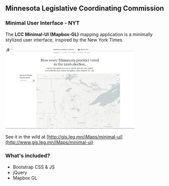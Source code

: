 ## Minnesota Legislative Coordinating Commission
### Minimal User Interface - NYT

The **LCC Minimal-UI (Mapbox-GL)** mapping application is a minimally stylized user interface, inspired by the New York Times.

<img src="https://github.com/Ccantey/LCC-Minimal-UI-NYT/blob/master/img/display.jpg" alt="mimimal view" width="80%"/>

See it in the wild at [http://gis.leg.mn/iMaps/minimal-ui](http://www.gis.leg.mn/iMaps/minimal-ui)

### What's included?
- Bootstrap CSS & JS
- jQuery
- Mapbox GL 

